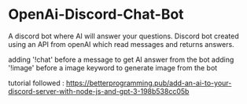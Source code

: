 # OpenAi-Discord-Chat-Bot

A discord bot where AI will answer your questions.
Discord bot created using an API from openAI which read messages and returns answers.

adding '!chat' before a message to get AI answer from the bot
adding '!image' before a image keyword to generate image from the bot

tutorial followed : https://betterprogramming.pub/add-an-ai-to-your-discord-server-with-node-js-and-gpt-3-198b538cc05b
